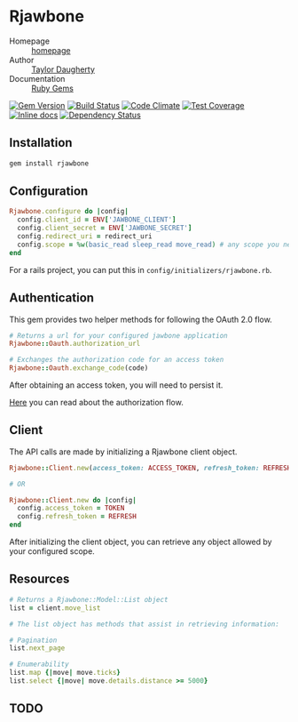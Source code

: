 # Rjawbone

<dl>
  <dt>Homepage</dt><dd><a href="#">homepage</a></dd>
  <dt>Author</dt><dd><a href="">Taylor Daugherty</a></dd>
  <dt>Documentation</dt><dd><a href="#">Ruby Gems</a></dd>
</dl>

[![Gem Version](https://badge.fury.io/rb/rjawbone.svg)](https://badge.fury.io/rb/rjawbone)
[![Build Status](https://travis-ci.org/tylrd/rjawbone.svg?branch=master)](https://travis-ci.org/tylrd/rjawbone)
[![Code Climate](https://codeclimate.com/github/tylrd/rjawbone/badges/gpa.svg)](https://codeclimate.com/github/tylrd/rjawbone)
[![Test Coverage](https://codeclimate.com/github/tylrd/rjawbone/badges/coverage.svg)](https://codeclimate.com/github/tylrd/rjawbone/coverage)
[![Inline docs](http://inch-ci.org/github/tylrd/rjawbone.svg?branch=master)](http://inch-ci.org/github/tylrd/rjawbone)
[![Dependency Status](https://gemnasium.com/tylrd/rjawbone.svg)](https://gemnasium.com/tylrd/rjawbone)

## Installation

```ruby
gem install rjawbone
```


## Configuration

```ruby
Rjawbone.configure do |config|
  config.client_id = ENV['JAWBONE_CLIENT']
  config.client_secret = ENV['JAWBONE_SECRET']
  config.redirect_uri = redirect_uri
  config.scope = %w(basic_read sleep_read move_read) # any scope you need here
end
```

For a rails project, you can put this in `config/initializers/rjawbone.rb`.


## Authentication

This gem provides two helper methods for following the OAuth 2.0 flow.

```ruby
# Returns a url for your configured jawbone application
Rjawbone::Oauth.authorization_url 

# Exchanges the authorization code for an access token
Rjawbone::Oauth.exchange_code(code)
```

After obtaining an access token, you will need to persist it.

[Here](https://jawbone.com/up/developer/authentication) you can read about the authorization flow.

## Client

The API calls are made by initializing a Rjawbone client object. 

```ruby
Rjawbone::Client.new(access_token: ACCESS_TOKEN, refresh_token: REFRESH)

# OR

Rjawbone::Client.new do |config|
  config.access_token = TOKEN
  config.refresh_token = REFRESH
end
```

After initializing the client object, you can retrieve any object allowed by your configured scope.

## Resources

```ruby
# Returns a Rjawbone::Model::List object
list = client.move_list

# The list object has methods that assist in retrieving information:

# Pagination
list.next_page

# Enumerability
list.map {|move| move.ticks}
list.select {|move| move.details.distance >= 5000}
```

## TODO



